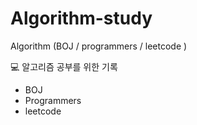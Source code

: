 # Algorithm-study
Algorithm (BOJ / programmers / leetcode )

 💻 알고리즘 공부를 위한 기록 

- BOJ
- Programmers
- leetcode
